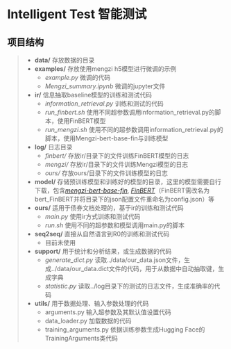 # Intelligent Test 智能测试

## 项目结构

> - **data/**  存放数据的目录
> - **examples/**  存放使用mengzi h5模型进行微调的示例
>   - *example.py*  微调的代码
>   - *Mengzi_summary.ipynb*  微调的jupyter文件
> - **ir/**  信息抽取baseline模型的训练和测试代码
>   - *information_retrieval.py*  训练和测试的代码
>   - *run_finbert.sh*  使用不同超参数调用information_retrieval.py的脚本，使用FinBERT模型
>   - *run_mengzi.sh*  使用不同的超参数调用information_retrieval.py的脚本，使用Mengzi-bert-base-fin与训练模型
> - **log/**  日志目录
>   - *finbert/*  存放ir/目录下的文件训练FinBERT模型的日志
>   - *mengzi/*  存放ir/目录下的文件训练Mengzi模型的日志
>   - *ours/*  存放ours/目录下的文件训练模型的日志
> - **model/**  存储预训练模型和训练好的模型的目录，这里的模型需要自行下载，包含[*mengzi-bert-base-fin*](https://github.com/Langboat/Mengzi), [*FinBERT*](https://github.com/valuesimplex/FinBERT)（FinBERT需改名为bert_FinBERT并将目录下的json配置文件重命名为config.json）等
> - **ours/**  适用于债券文档处理的，基于ir的训练和测试代码
>   - *main.py*  使用ir方式训练和测试代码
>   - *run.sh*  使用不同的超参数和模型调用main.py的脚本
> - **seq2seq/**  直接从自然语言到R0的训练和测试代码
>   - 目前未使用
> - **support/**  用于统计和分析结果，或生成数据的代码
>   - *generate_dict.py*  读取../data/our_data.json文件，生成../data/our_data.dict文件的代码，用于从数据中自动抽取键，生成字典
>   - *statistic.py*  读取../log目录下的测试的日志文件，生成准确率的代码
> - **utils/**  用于数据处理、输入参数处理的代码
>   - arguments.py  输入超参数及其默认值设置代码
>   - data_loader.py  加载数据的代码
>   - training_arguments.py  依据训练参数生成Hugging Face的TrainingArguments类代码




